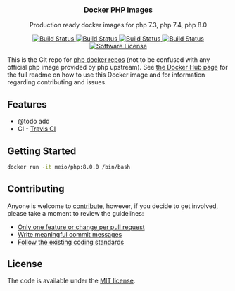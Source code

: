 <p align="center">
  <h3 align="center">Docker PHP Images</h3>
  <p align="center">Production ready docker images for php 7.3, php 7.4, php 8.0 </p>
  <p align="center">
    <a href="https://travis-ci.org/me-io/docker-php">
      <img src="https://travis-ci.org/me-io/docker-php.svg?branch=master" alt="Build Status">
    </a>
    <a href="https://travis-ci.org/me-io/docker-php">
      <img src="https://img.shields.io/badge/PHP-7.3-brightgreen.svg?longCache=true" alt="Build Status">
    </a>
    <a href="https://travis-ci.org/me-io/docker-php">
      <img src="https://img.shields.io/badge/PHP-7.4-brightgreen.svg?longCache=true" alt="Build Status">
    </a>
    <a href="https://travis-ci.org/me-io/docker-php">
      <img src="https://img.shields.io/badge/PHP-8.0-brightgreen.svg?longCache=true" alt="Build Status">
    </a>
    <a href="LICENSE.md">
      <img src="https://img.shields.io/badge/license-MIT-brightgreen.svg?style=flat-square" alt="Software License">
    </a>
  </p>
</p>

This is the Git repo for [php docker repos](https://hub.docker.com/r/meio/php/) (not to be confused with any official php image provided by php upstream). See [the Docker Hub page](https://hub.docker.com/r/meio/php/) for the full readme on how to use this Docker image and for information regarding contributing and issues.

## Features
- @todo add
- CI - [Travis CI](https://travis-ci.org/)


## Getting Started

```bash
docker run -it meio/php:8.0.0 /bin/bash
```


## Contributing

Anyone is welcome to [contribute](CONTRIBUTING.md), however, if you decide to get involved, please take a moment to review the guidelines:

* [Only one feature or change per pull request](CONTRIBUTING.md#only-one-feature-or-change-per-pull-request)
* [Write meaningful commit messages](CONTRIBUTING.md#write-meaningful-commit-messages)
* [Follow the existing coding standards](CONTRIBUTING.md#follow-the-existing-coding-standards)

## License

The code is available under the [MIT license](LICENSE.md).
